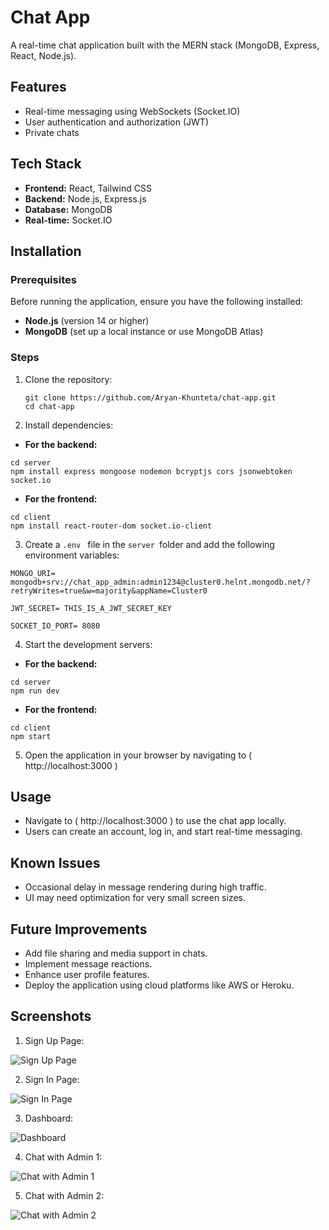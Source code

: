 # Chat App 

A real-time chat application built with the MERN stack (MongoDB, Express, React, Node.js).

## Features

- Real-time messaging using WebSockets (Socket.IO)
- User authentication and authorization (JWT)
- Private chats

## Tech Stack

- **Frontend:** React, Tailwind CSS
- **Backend:** Node.js, Express.js
- **Database:** MongoDB
- **Real-time:** Socket.IO

## Installation

### Prerequisites

Before running the application, ensure you have the following installed:
- **Node.js** (version 14 or higher)
- **MongoDB** (set up a local instance or use MongoDB Atlas)

### Steps

1. Clone the repository:
   ```
   git clone https://github.com/Aryan-Khunteta/chat-app.git
   cd chat-app
   ```
 
2. Install dependencies:

- **For the backend:**

```
cd server
npm install express mongoose nodemon bcryptjs cors jsonwebtoken socket.io 
```

- **For the frontend:**

```
cd client
npm install react-router-dom socket.io-client
```

3. Create a ```.env ``` file in the ```server ```folder and add the following environment variables:
```
MONGO_URI= mongodb+srv://chat_app_admin:admin1234@cluster0.helnt.mongodb.net/?
retryWrites=true&w=majority&appName=Cluster0

JWT_SECRET= THIS_IS_A_JWT_SECRET_KEY

SOCKET_IO_PORT= 8080
```

4. Start the development servers:

- **For the backend:**
```
cd server
npm run dev
```

- **For the frontend:**
```
cd client
npm start
```

5. Open the application in your browser by navigating to ( http://localhost:3000 )

## Usage


- Navigate to ( http://localhost:3000 ) to use the chat app locally.
- Users can create an account, log in, and start real-time messaging.


## Known Issues

- Occasional delay in message rendering during high traffic.
- UI may need optimization for very small screen sizes.


## Future Improvements

- Add file sharing and media support in chats.
- Implement message reactions.
- Enhance user profile features.
- Deploy the application using cloud platforms like AWS or Heroku.


## Screenshots

1. Sign Up Page:

![Sign Up Page](https://github.com/user-attachments/assets/574a7801-77ba-4707-9ec0-735e19b751a9)


2. Sign In Page:

![Sign In Page](https://github.com/user-attachments/assets/d9a047c5-b37f-48c3-8433-bf24697f2679)


3. Dashboard: 

![Dashboard](https://github.com/user-attachments/assets/1d5e5fdd-0420-4946-837d-fe4cfa7dd6dc)


4. Chat with Admin 1:

![Chat with Admin 1](https://github.com/user-attachments/assets/8a8d8f19-1459-4a05-828e-19f9532c8434)


5. Chat with Admin 2:

![Chat with Admin 2](https://github.com/user-attachments/assets/1ea028d0-93d9-4ef1-9fb4-6ef9928516ea)
